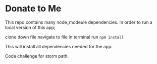 # Donate to Me

This repo contains many node_modeule dependencies. In order to run a local version of this app;

clone down file
navigate to file in terminal
run ```npm install```

This will install all dependencies needed for the app.

Code challenge for storm path.  
